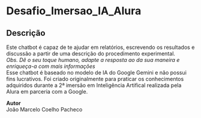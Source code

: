 # Desafio_Imersao_IA_Alura
<h2>Descrição</h2>
Este chatbot é capaz de te ajudar em relatórios, escrevendo os resultados e discussão a partir de uma descrição do procedimento experimental. <br/>
<i>Obs. Dê o seu toque humano, adapte a resposta ao da sua maneira e enriqueça-a com mais informações</i><br/>
Esse chatbot é baseado no modelo de IA do Google Gemini e não possui fins lucrativos. Foi criado originalmente para praticar os conhecimentos adquiridos durante a 2ª imersão em Inteligência Artifical realizada pela Alura em parceria com a Google.

<b>Autor</b><br/>
João Marcelo Coelho Pacheco
